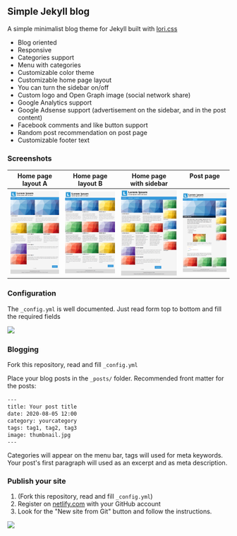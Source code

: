 ## Simple Jekyll blog

A simple minimalist blog theme for Jekyll built with [lori.css](https://hlorand.github.io/lori.css/)

- Blog oriented
- Responsive
- Categories support
- Menu with categories
- Customizable color theme
- Customizable home page layout
- You can turn the sidebar on/off
- Custom logo and Open Graph image (social network share)
- Google Analytics support
- Google Adsense support (advertisement on the sidebar, and in the post content)
- Facebook comments and like button support
- Random post recommendation on post page
- Customizable footer text

### Screenshots


| Home page <br> layout A | Home page <br> layout B | Home page <br> with sidebar | Post page <br> &nbsp; |
| ------------------ | ------------------ | ---------------------- | --------- |
| ![](screenshots/home-layout-a.png) | ![](screenshots/home-layout-b.png) | ![](screenshots/home-layout-a-sidebar.png) | ![](screenshots/post.png) |

### Configuration

The `_config.yml` is well documented. Just read form top to bottom and fill the required fields

![](https://i.imgur.com/q45QYBQ.gif)

### Blogging

Fork this repository, read and fill `_config.yml`

Place your blog posts in the `_posts/` folder. Recommended front matter for the posts:

```
---
title: Your post title
date: 2020-08-05 12:00
category: yourcategory
tags: tag1, tag2, tag3
image: thumbnail.jpg
---
```

Categories will appear on the menu bar, tags will used for meta keywords. Your post's first paragraph will used as an excerpt and as meta description.

### Publish your site

1. (Fork this repository, read and fill `_config.yml`)
2. Register on [netlify.com](https://netlify.com) with your GitHub account
3. Look for the "New site from Git" button and follow the instructions.

![](https://i.imgur.com/u6Ojj0T.png)
